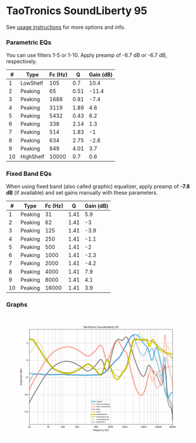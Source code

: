 # TaoTronics SoundLiberty 95
See [usage instructions](https://github.com/jaakkopasanen/AutoEq#usage) for more options and info.

### Parametric EQs
You can use filters 1-5 or 1-10. Apply preamp of -6.7 dB or -6.7 dB, respectively.

|   # | Type      |   Fc (Hz) |    Q |   Gain (dB) |
|-----|-----------|-----------|------|-------------|
|   1 | LowShelf  |       105 | 0.7  |        10.4 |
|   2 | Peaking   |        65 | 0.51 |       -11.4 |
|   3 | Peaking   |      1688 | 0.81 |        -7.4 |
|   4 | Peaking   |      3119 | 1.89 |         4.6 |
|   5 | Peaking   |      5432 | 0.43 |         6.2 |
|   6 | Peaking   |       338 | 2.14 |         1.3 |
|   7 | Peaking   |       514 | 1.83 |        -1   |
|   8 | Peaking   |       634 | 2.75 |        -2.6 |
|   9 | Peaking   |       849 | 4.01 |         3.7 |
|  10 | HighShelf |     10000 | 0.7  |         0.6 |

### Fixed Band EQs
When using fixed band (also called graphic) equalizer, apply preamp of **-7.8 dB** (if available) and set gains manually with these parameters.

|   # | Type    |   Fc (Hz) |    Q |   Gain (dB) |
|-----|---------|-----------|------|-------------|
|   1 | Peaking |        31 | 1.41 |         5.9 |
|   2 | Peaking |        62 | 1.41 |        -3   |
|   3 | Peaking |       125 | 1.41 |        -3.9 |
|   4 | Peaking |       250 | 1.41 |        -1.1 |
|   5 | Peaking |       500 | 1.41 |        -2   |
|   6 | Peaking |      1000 | 1.41 |        -2.3 |
|   7 | Peaking |      2000 | 1.41 |        -4.2 |
|   8 | Peaking |      4000 | 1.41 |         7.9 |
|   9 | Peaking |      8000 | 1.41 |         4.1 |
|  10 | Peaking |     16000 | 1.41 |         3.9 |

### Graphs
![](./TaoTronics%20SoundLiberty%2095.png)
